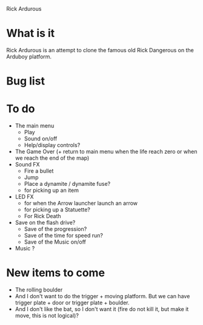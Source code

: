 Rick Ardurous

# What is it

Rick Ardurous is an attempt to clone the famous old Rick Dangerous on the Arduboy platform.

# Bug list

# To do
- The main menu
	- Play
	- Sound on/off
	- Help/display controls?
- The Game Over (+ return to main menu when the life reach zero or when we reach the end of the map)
- Sound FX
	- Fire a bullet
	- Jump
	- Place a dynamite / dynamite fuse?
	- for picking up an item
- LED FX
	- for when the Arrow launcher launch an arrow
	- for picking up a Statuette?
	- For Rick Death
- Save on the flash drive?
	- Save of the progression?
	- Save of the time for speed run?
	- Save of the Music on/off
- Music ?

# New items to come
- The rolling boulder
- And I don't want to do the trigger + moving platform. But we can have trigger plate + door or trigger plate + boulder.
- And I don't like the bat, so I don't want it (fire do not kill it, but make it move, this is not logical)?

